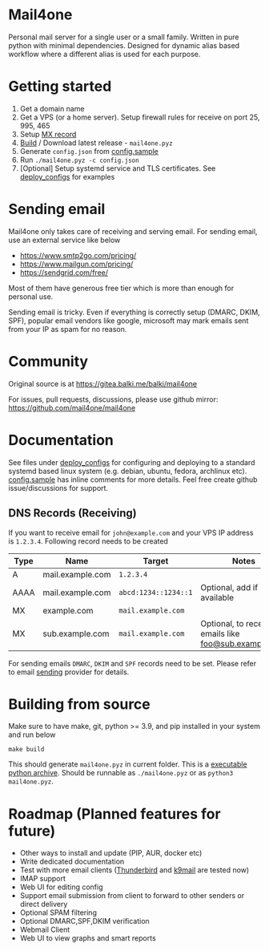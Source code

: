 # Mail4one

Personal mail server for a single user or a small family. Written in pure python with minimal dependencies.
Designed for dynamic alias based workflow where a different alias is used for each purpose.

# Getting started

 1. Get a domain name
 1. Get a VPS (or a home server). Setup firewall rules for receive on port 25, 995, 465
 1. Setup [MX record](#dns-records-receiving)
 1. [Build](#building-from-source) / Download latest release - `mail4one.pyz`
 1. Generate `config.json` from [config.sample](deploy_configs/config.sample)
 1. Run `./mail4one.pyz -c config.json`
 1. [Optional] Setup systemd service and TLS certificates. See [deploy_configs](deploy_configs/) for examples

# Sending email

Mail4one only takes care of receiving and serving email. For sending email, use an external service like below

* https://www.smtp2go.com/pricing/
* https://www.mailgun.com/pricing/
* https://sendgrid.com/free/

Most of them have generous free tier which is more than enough for personal use.

Sending email is tricky. Even if everything is correctly setup (DMARC, DKIM, SPF), popular email vendors like google, microsoft may mark emails sent from your IP as spam for no reason.

# Community

Original source is at https://gitea.balki.me/balki/mail4one

For issues, pull requests, discussions, please use github mirror: https://github.com/mail4one/mail4one

# Documentation

See files under [deploy_configs](deploy_configs/) for configuring and deploying to a standard systemd based linux system (e.g. debian, ubuntu, fedora, archlinux etc). [config.sample](deploy_configs/config.sample) has inline comments for more details. Feel free create github issue/discussions for support.

## DNS Records (Receiving)

If you want to receive email for `john@example.com` and your VPS IP address is `1.2.3.4`. Following record needs to be created

|Type  | Name             | Target               | Notes                                                |
|------|------------------|----------------------|------------------------------------------------------|
| A    | mail.example.com | `1.2.3.4`              |                                                      |
| AAAA | mail.example.com | `abcd:1234::1234::1`   | Optional, add if available                           |
| MX   | example.com      | `mail.example.com`     |                                                      |
| MX   | sub.example.com  | `mail.example.com`     | Optional, to receive emails like foo@sub.example.com |

For sending emails `DMARC`, `DKIM` and `SPF` records need to be set. Please refer to email [sending](#sending-email) provider for details.

# Building from source

Make sure to have make, git, python >= 3.9, and pip installed in your system and run below

    make build

This should generate `mail4one.pyz` in current folder. This is a [executable python archive](https://docs.python.org/3/library/zipapp.html). Should be runnable as `./mail4one.pyz` or as `python3 mail4one.pyz`.

# Roadmap (Planned features for future)

* Other ways to install and update (PIP, AUR, docker etc)
* Write dedicated documentation
* Test with more email clients ([Thunderbird](https://www.thunderbird.net/) and [k9mail](https://k9mail.app/) are tested now)
* IMAP support
* Web UI for editing config
* Support email submission from client to forward to other senders or direct delivery
* Optional SPAM filtering
* Optional DMARC,SPF,DKIM verification
* Webmail Client
* Web UI to view graphs and smart reports
